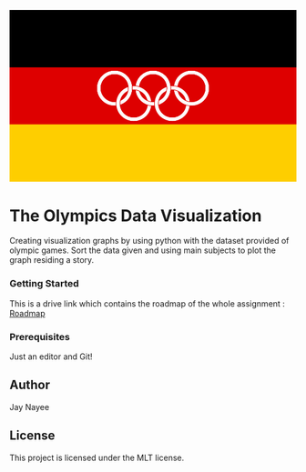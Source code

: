 ![It is olympics symbols!](images/german.jpg "The symbol")

# The Olympics Data Visualization

Creating visualization graphs by using python with the dataset provided of olympic games. Sort the data given and using main subjects to plot the graph residing a story.


### Getting Started
This is a drive link which contains the roadmap of the whole assignment : [Roadmap](https://docs.google.com/document/d/1cgTGXE5zYpB-SS2sJ6eiWcTtDF38J3OqJGZlxcR_WQY/edit#)


### Prerequisites
Just an editor and Git!

## Author 
Jay Nayee

## License
This project is licensed under the MLT license.